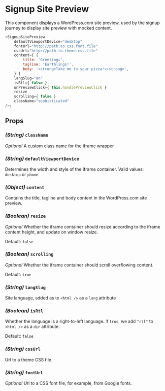 # Signup Site Preview

This component displays a WordPress.com site preview, used by the signup journey to display site preview with mocked content.

```javascript
<SignupSitePreview
	defaultViewportDevice="desktop"
	fontUrl="http://path.to.css.font.file"
	cssUrl="http://path.to.theme.css.file"
	content={ {
		title: 'Greetings',
		tagline: 'Earthlings!',
		body: '<strong>Take me to your pizza!</strong>',
	} }
	langSlug="en"
	isRtl={ false }
	onPreviewClick={ this.handlePreviewClick }
	resize
	scrolling={ false }
	className="sophisticated"
/>;
```

## Props

### _(String)_ `className`

_Optional_ A custom class name for the iframe wrapper

### _(String)_ `defaultViewportDevice`

Determines the width and style of the iframe container. Valid values: `desktop` or `phone`

### _(Object)_ `content`

Contains the title, tagline and body content in the WordPress.com site preview.

### _(Boolean)_ `resize`

_Optional_ Whether the iframe container should resize according to the iframe content height, and update on window resize.

Default: `false`

### _(Boolean)_ `scrolling`

_Optional_ Whether the iframe container should scroll overflowing content.

Default: `true`

### _(String)_ `langSlug`

Site language, added as to `<html />` as a `lang` attribute

### _(Boolean)_ `isRtl`

Whether the language is a right-to-left language. If `true`, we add `"rtl"` to `<html />` as a `dir` attribute.

Default: `false`

### _(String)_ `cssUrl`

Url to a theme CSS file.

### _(String)_ `fontUrl`

_Optional_ Url to a CSS font file, for example, from Google fonts.
